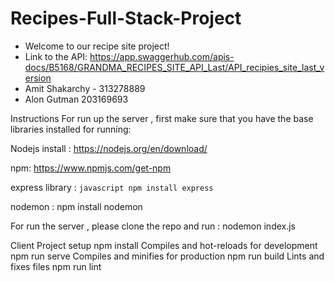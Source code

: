 # Recipes-Full-Stack-Project
* Welcome to our recipe site project!
* Link to the API:
https://app.swaggerhub.com/apis-docs/B5168/GRANDMA_RECIPES_SITE_API_Last/API_recipies_site_last_version
* Amit Shakarchy - 313278889
* Alon Gutman 203169693

Instructions
For run up the server , first make sure that you have the base libraries installed for running:

Nodejs install : https://nodejs.org/en/download/

npm: https://www.npmjs.com/get-npm

express library : ```javascript
npm install express
                  ```

nodemon : npm install nodemon

For run the server , please clone the repo and run : nodemon index.js

Client
Project setup
npm install
Compiles and hot-reloads for development
npm run serve
Compiles and minifies for production
npm run build
Lints and fixes files
npm run lint
